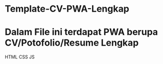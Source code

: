 # Template-CV-PWA-Lengkap
Dalam File ini terdapat PWA berupa CV/Potofolio/Resume Lengkap
==============================================================
HTML
CSS
JS
